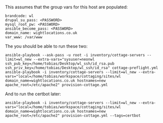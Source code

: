 This assumes that the group vars for this host are populated:

    brandcode: wl
    drupal_su_pass: <PASSWORD>
    mysql_root_pw: <PASSWORD>
    ansible_become_pass: <PASSWORD>
    domain_name: wightlocations.co.uk
    var_www: /var/www

The you should be able to run these two:

    ansible-playbook --ask-pass -u root -i inventory/cottage-servers --limit=wl_new --extra-vars="sysuser=neonwl ssh_pub_key=/home/tobias/Desktop/wl_ssh/id_rsa.pub ssh_priv_key=/home/tobias/Desktop/wl_ssh/id_rsa" cottage-preflight.yml
    ansible-playbook -i inventory/cottage-servers --limit=wl_new --extra-vars="local=/home/tobias/workspace/cottaging/sites/wl domain_name=wightlocations.co.uk hostnames=new apache_root=/etc/apache2" provision-cottage.yml

And to run the certbot later:

    ansible-playbook -i inventory/cottage-servers --limit=wl_new --extra-vars="local=/home/tobias/workspace/cottaging/sites/wl domain_name=wightlocations.co.uk hostnames=new apache_root=/etc/apache2" provision-cottage.yml --tags=certbot
